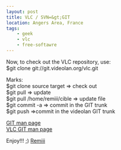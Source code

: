 ```yaml
---
layout: post
title: VLC / SVN=&gt;GIT
location: Angers Area, France
tags:
    - geek
    - vlc
    - free-softawre
---
```


Now, to check out the VLC repository, use:  
$git clone git://git.videolan.org/vlc.git  
  
Marks:  
$git clone source target => check out  
$git pull => update  
$git pull /home/remiii/cible => update file  
$git commit -a => commit in the GIT trunk  
$git push =>commit in the videolan GIT trunk   
  
<a href="http://www.kernel.org/pub/software/scm/git/docs/">GIT man page</a>  
<a href="http://wiki.videolan.org/Git">VLC GIT man page</a>  


Enjoy!!! ;) <a href="http://www.remibarbe.fr" hreflang="fr">Remiii</a>

